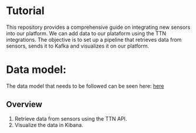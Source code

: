 # Tutorial


This repository provides a comprehensive guide on integrating new sensors into our platform. We can add data to our plataform  using the TTN integrations. The objective is to set up a pipeline that retrieves data from sensors, sends it to Kafka and visualizes it on our platform.

# Data model:
The data model that needs to be followed can be seen here: [here]( https://atnog-iot4fire.av.it.pt/swagger-ui/)

## Overview

1. Retrieve data from sensors using the TTN API.
2. Visualize the data in Kibana.





